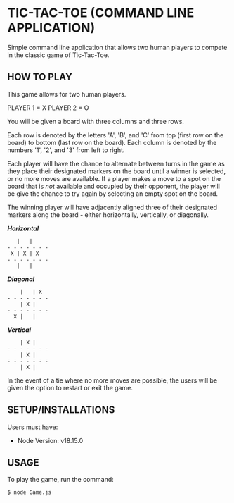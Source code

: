 # TIC-TAC-TOE (COMMAND LINE APPLICATION)

Simple command line application that allows two human players to compete in the classic game of Tic-Tac-Toe.

## HOW TO PLAY

This game allows for two human players.

PLAYER 1 = X
PLAYER 2 = O

You will be given a board with three columns and three rows.

Each row is denoted by the letters 'A', 'B', and 'C' from top (first row on the board) to bottom (last row on the board).
Each column is denoted by the numbers '1', '2', and '3' from left to right.

Each player will have the chance to alternate between turns in the game as they place their designated markers on the board until a winner is selected, or no more moves are available.
If a player makes a move to a spot on the board that is *not* available and occupied by their opponent, the player will be give the chance to try again by selecting an empty spot on the board.

The winning player will have adjacently aligned three of their designated markers along the board - either horizontally, vertically, or diagonally.

***Horizontal***

```text
   |   |
- - - - - - -
 X | X | X  
- - - - - - -
   |   |           
```

***Diagonal***

```text
    |   | X
- - - - - - -
    | X |    
- - - - - - -
  X |   |
```

***Vertical***

```text
    | X |
- - - - - - -
    | X |  
- - - - - - -
    | X |
```

In the event of a tie where no more moves are possible, the users will be given the option to restart or exit the game.

## SETUP/INSTALLATIONS

Users must have:

- Node Version: v18.15.0

## USAGE

To play the game, run the command:

`$ node Game.js`
